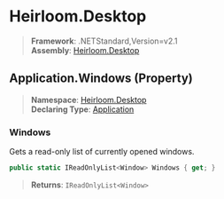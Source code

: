# Heirloom.Desktop

> **Framework**: .NETStandard,Version=v2.1  
> **Assembly**: [Heirloom.Desktop][0]

## Application.Windows (Property)

> **Namespace**: [Heirloom.Desktop][0]  
> **Declaring Type**: [Application][1]

### Windows

Gets a read-only list of currently opened windows.

```cs
public static IReadOnlyList<Window> Windows { get; }
```

> **Returns**: `IReadOnlyList<Window>`

[0]: ../../../Heirloom.Desktop.md
[1]: ../Application.md
